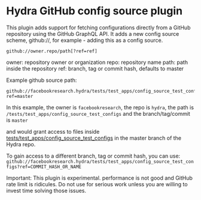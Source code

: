 # Hydra GitHub config source plugin
This plugin adds support for fetching configurations directly from a GitHub repository using the GitHub GraphQL API.
It adds a new config source scheme, github://, for example - adding this as a config source.

`github://owner.repo/path[?ref=ref]`

owner: repository owner or organization
repo: repository name
path: path inside the repository
ref: branch, tag or commit hash, defaults to master

Example github source path: 
```
github://facebookresearch.hydra/tests/test_apps/config_source_test_configs?ref=master
```
In this example, the owner is `facebookresearch`, the repo is `hydra`, the path is 
`/tests/test_apps/config_source_test_configs` and the branch/tag/commit is `master`  
                                       
and would grant access to files inside [tests/test_apps/config_source_test_configs](https://github.com/facebookresearch/hydra/tree/master/tests/test_apps/config_source_test_configs) in the master branch of the Hydra repo.

To gain access to a different branch, tag or commit hash, you can use:
 `github://facebookresearch.hydra/tests/test_apps/config_source_test_configs?ref=COMMIT_HASH_OR_NAME`


Important:
This plugin is experimental. performance is not good and GitHub rate limit is ridicules.
Do not use for serious work unless you are willing to invest time solving those issues.